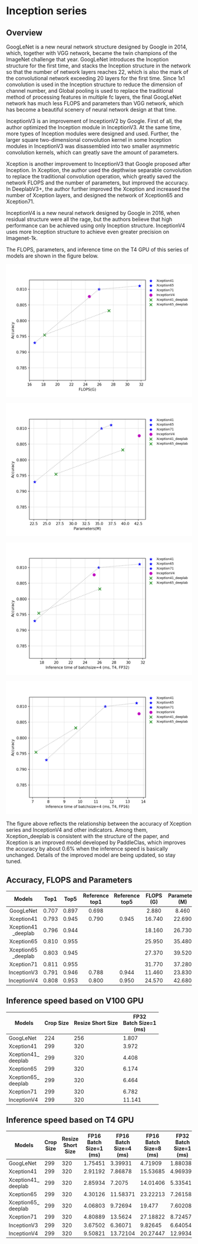 # Inception series

## Overview

GoogLeNet is a new neural network structure designed by Google in 2014, which, together with VGG network, became the twin champions of the ImageNet challenge that year. GoogLeNet introduces the Inception structure for the first time, and stacks the Inception structure in the network so that the number of network layers reaches 22, which is also the mark of the convolutional network exceeding 20 layers for the first time. Since 1x1 convolution is used in the Inception structure to reduce the dimension of channel number, and Global pooling is used to replace the traditional method of processing features in multiple fc layers, the final GoogLeNet network has much less FLOPS and parameters than VGG network, which has become a beautiful scenery of neural network design at that time.


InceptionV3 is an improvement of InceptionV2 by Google. First of all, the author optimized the Inception module in InceptionV3. At the same time, more types of Inception modules were designed and used. Further, the larger square two-dimensional convolution kernel in some Inception modules in InceptionV3 was disassembled into two smaller asymmetric convolution kernels, which can greatly save the amount of parameters.

Xception is another improvement to InceptionV3 that Google proposed after Inception. In Xception, the author used the depthwise separable convolution to replace the traditional convolution operation, which greatly saved the network FLOPS and the number of parameters, but improved the accuracy. In DeeplabV3+, the author further improved the Xception and increased the number of Xception layers, and designed the network of Xception65 and Xception71.

InceptionV4 is a new neural network designed by Google in 2016, when residual structure were all the rage, but the authors believe that high performance can be achieved using only Inception structure. InceptionV4 uses more Inception structure to achieve even greater precision on Imagenet-1k.

The FLOPS, parameters, and inference time on the T4 GPU of this series of models are shown in the figure below.

![](../../images/models/T4_benchmark/t4.fp32.bs4.Inception.flops.png)

![](../../images/models/T4_benchmark/t4.fp32.bs4.Inception.params.png)

![](../../images/models/T4_benchmark/t4.fp32.bs4.Inception.png)

![](../../images/models/T4_benchmark/t4.fp16.bs4.Inception.png)

The figure above reflects the relationship between the accuracy of Xception series and InceptionV4 and other indicators. Among them, Xception_deeplab is consistent with the structure of the paper, and Xception is an improved model developed by PaddleClas, which improves the accuracy by about 0.6% when the inference speed is basically unchanged. Details of the improved model are being updated, so stay tuned.


## Accuracy, FLOPS and Parameters

| Models             | Top1   | Top5   | Reference<br>top1 | Reference<br>top5 | FLOPS<br>(G) | Parameters<br>(M) |
|:--:|:--:|:--:|:--:|:--:|:--:|:--:|
| GoogLeNet          | 0.707  | 0.897  | 0.698             |                   | 2.880        | 8.460             |
| Xception41         | 0.793  | 0.945  | 0.790             | 0.945             | 16.740       | 22.690            |
| Xception41<br>_deeplab | 0.796  | 0.944  |                   |                   | 18.160       | 26.730            |
| Xception65         | 0.810  | 0.955  |                   |                   | 25.950       | 35.480            |
| Xception65<br>_deeplab | 0.803  | 0.945  |                   |                   | 27.370       | 39.520            |
| Xception71         | 0.811  | 0.955  |                   |                   | 31.770       | 37.280            |
| InceptionV3        | 0.791  | 0.946  | 0.788             | 0.944             | 11.460       | 23.830            |
| InceptionV4        | 0.808  | 0.953  | 0.800             | 0.950             | 24.570       | 42.680            |



## Inference speed based on V100 GPU

| Models                 | Crop Size | Resize Short Size | FP32<br>Batch Size=1<br>(ms) |
|------------------------|-----------|-------------------|--------------------------|
| GoogLeNet              | 224       | 256               | 1.807                    |
| Xception41             | 299       | 320               | 3.972                    |
| Xception41_<br>deeplab | 299       | 320               | 4.408                    |
| Xception65             | 299       | 320               | 6.174                    |
| Xception65_<br>deeplab | 299       | 320               | 6.464                    |
| Xception71             | 299       | 320               | 6.782                    |
| InceptionV4            | 299       | 320               | 11.141                   |



## Inference speed based on T4 GPU

| Models             | Crop Size | Resize Short Size | FP16<br>Batch Size=1<br>(ms) | FP16<br>Batch Size=4<br>(ms) | FP16<br>Batch Size=8<br>(ms) | FP32<br>Batch Size=1<br>(ms) | FP32<br>Batch Size=4<br>(ms) | FP32<br>Batch Size=8<br>(ms) |
|--------------------|-----------|-------------------|------------------------------|------------------------------|------------------------------|------------------------------|------------------------------|------------------------------|
| GoogLeNet          | 299       | 320               | 1.75451                      | 3.39931                      | 4.71909                      | 1.88038                      | 4.48882                      | 6.94035                      |
| Xception41         | 299       | 320               | 2.91192                      | 7.86878                      | 15.53685                     | 4.96939                      | 17.01361                     | 32.67831                     |
| Xception41_<br>deeplab | 299       | 320               | 2.85934                      | 7.2075                       | 14.01406                     | 5.33541                      | 17.55938                     | 33.76232                     |
| Xception65         | 299       | 320               | 4.30126                      | 11.58371                     | 23.22213                     | 7.26158                      | 25.88778                     | 53.45426                     |
| Xception65_<br>deeplab | 299       | 320               | 4.06803                      | 9.72694                      | 19.477                       | 7.60208                      | 26.03699                     | 54.74724                     |
| Xception71         | 299       | 320               | 4.80889                      | 13.5624                      | 27.18822                     | 8.72457                      | 31.55549                     | 69.31018                     |
| InceptionV3        | 299       | 320               | 3.67502                      | 6.36071                     | 9.82645                     | 6.64054                     | 13.53630                     | 22.17355                     |
| InceptionV4        | 299       | 320               | 9.50821                      | 13.72104                     | 20.27447                     | 12.99342                     | 25.23416                     | 43.56121                     |
